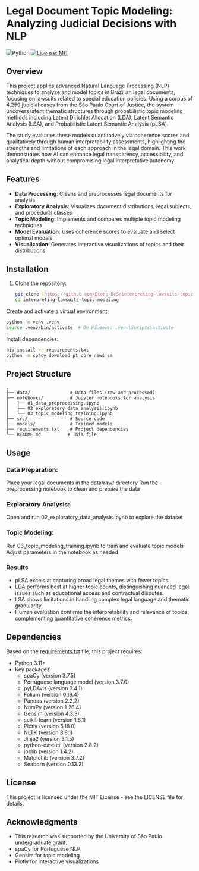 # Legal Document Topic Modeling: Analyzing Judicial Decisions with NLP

![Python](https://img.shields.io/badge/python-3.11%2B-blue)
[![License: MIT](https://img.shields.io/badge/License-MIT-yellow.svg)](https://opensource.org/licenses/MIT)

## Overview

This project applies advanced Natural Language Processing (NLP) techniques to analyze and model topics in Brazilian legal documents, focusing on lawsuits related to special education policies. Using a corpus of 4,259 judicial cases from the São Paulo Court of Justice, the system uncovers latent thematic structures through probabilistic topic modeling methods including Latent Dirichlet Allocation (LDA), Latent Semantic Analysis (LSA), and Probabilistic Latent Semantic Analysis (pLSA).

The study evaluates these models quantitatively via coherence scores and qualitatively through human interpretability assessments, highlighting the strengths and limitations of each approach in the legal domain. This work demonstrates how AI can enhance legal transparency, accessibility, and analytical depth without compromising legal interpretative autonomy.

## Features

- **Data Processing**: Cleans and preprocesses legal documents for analysis
- **Exploratory Analysis**: Visualizes document distributions, legal subjects, and procedural classes
- **Topic Modeling**: Implements and compares multiple topic modeling techniques
- **Model Evaluation**: Uses coherence scores to evaluate and select optimal models
- **Visualization**: Generates interactive visualizations of topics and their distributions

## Installation

1. Clone the repository:
   ```bash
   git clone [https://github.com/Etore-BeS/interpreting-lawsuits-topic-modeling.git](https://github.com/Etore-BeS/interpreting-lawsuits-topic-modeling.git)
   cd interpreting-lawsuits-topic-modeling

   ```

Create and activate a virtual environment:

```bash
python -m venv .venv
source .venv/bin/activate  # On Windows: .venv\Scripts\activate
```

Install dependencies:

```bash
pip install -r requirements.txt
python -m spacy download pt_core_news_sm
```

## Project Structure

```
.
├── data/               # Data files (raw and processed)
├── notebooks/          # Jupyter notebooks for analysis
│   ├── 01_data_preprocessing.ipynb
│   ├── 02_exploratory_data_analysis.ipynb
│   └── 03_topic_modeling_training.ipynb
├── src/                # Source code
├── models/             # Trained models
├── requirements.txt    # Project dependencies
└── README.md          # This file
```

## Usage

### Data Preparation:

Place your legal documents in the data/raw/ directory
Run the preprocessing notebook to clean and prepare the data

### Exploratory Analysis:

Open and run 02_exploratory_data_analysis.ipynb to explore the dataset

### Topic Modeling:

Run 03_topic_modeling_training.ipynb to train and evaluate topic models
Adjust parameters in the notebook as needed

### Results

- pLSA excels at capturing broad legal themes with fewer topics.
- LDA performs best at higher topic counts, distinguishing nuanced legal issues such as educational access and contractual disputes.
- LSA shows limitations in handling complex legal language and thematic granularity.
- Human evaluation confirms the interpretability and relevance of topics, complementing quantitative coherence metrics.

## Dependencies

Based on the [requirements.txt](requirements.txt) file, this project requires:

- Python 3.11+
- Key packages:
  - spaCy (version 3.7.5)
  - Portuguese language model (version 3.7.0)
  - pyLDAvis (version 3.4.1)
  - Folium (version 0.19.4)
  - Pandas (version 2.2.2)
  - NumPy (version 1.26.4)
  - Gensim (version 4.3.3)
  - scikit-learn (version 1.6.1)
  - Plotly (version 5.18.0)
  - NLTK (version 3.8.1)
  - Jinja2 (version 3.1.5)
  - python-dateutil (version 2.8.2)
  - joblib (version 1.4.2)
  - Matplotlib (version 3.7.2)
  - Seaborn (version 0.13.2)

## License
This project is licensed under the MIT License - see the LICENSE file for details.

## Acknowledgments
- This research was supported by the University of São Paulo  undergraduate grant.
- spaCy for Portuguese NLP
- Gensim for topic modeling
- Plotly for interactive visualizations

